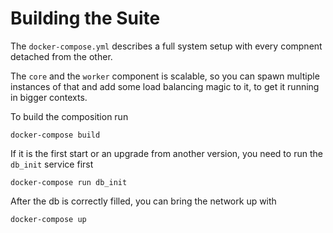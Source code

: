 # Building the Suite

The ```docker-compose.yml``` describes a full system setup with every compnent detached from the other.

The ```core``` and the ```worker``` component is scalable, so you can spawn multiple instances of that and add some load balancing magic to it, to get it running in bigger contexts.

To build the composition run

    docker-compose build

If it is the first start or an upgrade from another version, you need to run the ```db_init``` service first

    docker-compose run db_init

After the db is correctly filled, you can bring the network up with

    docker-compose up

